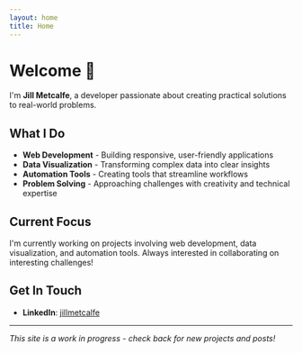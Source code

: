 ```yaml
---
layout: home
title: Home
---
```


# Welcome 👋

I'm **Jill Metcalfe**, a developer passionate about creating practical solutions to real-world problems.

## What I Do

- **Web Development** - Building responsive, user-friendly applications
- **Data Visualization** - Transforming complex data into clear insights  
- **Automation Tools** - Creating tools that streamline workflows
- **Problem Solving** - Approaching challenges with creativity and technical expertise

## Current Focus

I'm currently working on projects involving web development, data visualization, and automation tools. Always interested in collaborating on interesting challenges!

## Get In Touch

- **LinkedIn**: [jillmetcalfe](https://linkedin.com/in/jillmetcalfe)

---

*This site is a work in progress - check back for new projects and posts!*
